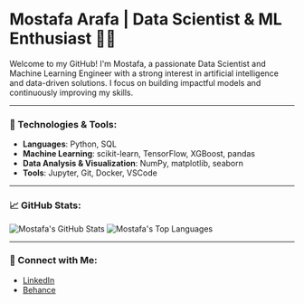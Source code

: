 # Mostafa Arafa | Data Scientist & ML Enthusiast 👨‍💻

Welcome to my GitHub! I'm Mostafa, a passionate Data Scientist and Machine Learning Engineer with a strong interest in artificial intelligence and data-driven solutions. I focus on building impactful models and continuously improving my skills.

---

### 🚀 Technologies & Tools:
- **Languages**: Python, SQL
- **Machine Learning**: scikit-learn, TensorFlow, XGBoost, pandas
- **Data Analysis & Visualization**: NumPy, matplotlib, seaborn
- **Tools**: Jupyter, Git, Docker, VSCode

---

### 📈 GitHub Stats:
![Mostafa's GitHub Stats](https://github-readme-stats.vercel.app/api?username=mostafa-arafa&show_icons=true&count_private=true&hide=prs&theme=radical)
![Mostafa's Top Languages](https://github-readme-stats.vercel.app/api/top-langs/?username=mostafa-arafa&layout=compact&theme=radical)

---

### 📱 Connect with Me:
- [LinkedIn](https://www.linkedin.com/in/mostafa-arafa-294b3a28a/)
- [Behance](https://www.behance.net/mostafaahmed445)
